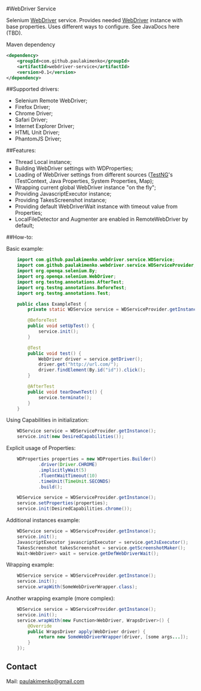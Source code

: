 [WebDriver]: http://docs.seleniumhq.org/projects/webdriver/
[TestNG]: http://testng.org/doc/index.html

#WebDriver Service

Selenium [WebDriver] service. Provides needed [WebDriver] instance with base properties. Uses different ways to configure.
See JavaDocs here (TBD).

Maven dependency

```xml
<dependency>
    <groupId>com.github.paulakimenko</groupId>
    <artifactId>webdriver-service</artifactId>
    <version>0.1</version>
</dependency>
```

##Supported drivers:

 - Selenium Remote WebDriver;
 - Firefox Driver;
 - Chrome Driver;
 - Safari Driver;
 - Internet Explorer Driver;
 - HTML Unit Driver;
 - PhantomJS Driver;

##Features:

 - Thread Local instance;
 - Building WebDriver settings with WDProperties;
 - Loading of WebDriver settings from different sources ([TestNG]'s ITestContext, Java Properties, System Properties, Map);
 - Wrapping current global WebDriver instance "on the fly";
 - Providing JavascriptExecutor instance;
 - Providing TakesScreenshot instance;
 - Providing default WebDriverWait instance with timeout value from Properties;
 - LocalFileDetector and Augmenter are enabled in RemoteWebDriver by default;

##How-to:

Basic example:

```java
    import com.github.paulakimenko.webdriver.service.WDService;
    import com.github.paulakimenko.webdriver.service.WDServiceProvider;
    import org.openqa.selenium.By;
    import org.openqa.selenium.WebDriver;
    import org.testng.annotations.AfterTest;
    import org.testng.annotations.BeforeTest;
    import org.testng.annotations.Test;

    public class ExampleTest {
        private static WDService service = WDServiceProvider.getInstance();

        @BeforeTest
        public void setUpTest() {
            service.init();
        }

        @Test
        public void test() {
            WebDriver driver = service.getDriver();
            driver.get("http://url.com/");
            driver.findElement(By.id("id")).click();
        }

        @AfterTest
        public void tearDownTest() {
            service.terminate();
        }
    }
```

Using Capabilities in initialization:

```java
    WDService service = WDServiceProvider.getInstance();
    service.init(new DesiredCapabilities());
```

Explicit usage of Properties:

```java
    WDProperties properties = new WDProperties.Builder()
            .driver(Driver.CHROME)
            .implicitlyWait(5)
            .fluentWaitTimeout(10)
            .timeUnit(TimeUnit.SECONDS)
            .build();

    WDService service = WDServiceProvider.getInstance();
    service.setProperties(properties);
    service.init(DesiredCapabilities.chrome());
```

Additional instances example:

```java
    WDService service = WDServiceProvider.getInstance();
    service.init();
    JavascriptExecutor javascriptExecutor = service.getJsExecutor();
    TakesScreenshot takesScreenshot = service.getScreenshotMaker();
    Wait<WebDriver> wait = service.getDefWebDriverWait();
```

Wrapping example:

```java
    WDService service = WDServiceProvider.getInstance();
    service.init();
    service.wrapWith(SomeWebDriverWrapper.class);
```

Another wrapping example (more complex):

```java
    WDService service = WDServiceProvider.getInstance();
    service.init();
    service.wrapWith(new Function<WebDriver, WrapsDriver>() {
        @Override
        public WrapsDriver apply(WebDriver driver) {
            return new SomeWebDriverWrapper(driver, [some args...]);
        }
    });
```

## Contact
Mail: [paulakimenko@gmail.com](mailto:paulakimenko@gmail.com)
